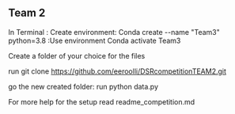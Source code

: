 ## Team 2


In Terminal
: Create environment: 
Conda create --name "Team3" python=3.8
:Use environment
Conda activate Team3

Create a folder of your choice for the files

run
git clone https://github.com/eeroolli/DSRcompetitionTEAM2.git 

go the new created folder:
run python data.py

For more help for the setup read readme_competition.md
